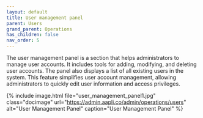 ```yaml
---
layout: default
title: User management panel
parent: Users
grand_parent: Operations
has_children: false
nav_order: 5
---
```

The user management panel is a section that helps administrators to manage user accounts. It includes tools for adding, modifying, and deleting user accounts. The panel also displays a list of all existing users in the system. This feature simplifies user account management, allowing administrators to quickly edit user information and access privileges.

{% include image.html file="user_management_panel1.jpg" class="docimage" url="https://admin.aapli.co/admin/operations/users" alt="User Management Panel" caption="User Management Panel" %}

